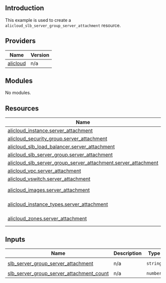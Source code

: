 <!-- BEGIN_TF_DOCS -->
## Introduction

This example is used to create a `alicloud_slb_server_group_server_attachment` resource.

## Providers

| Name | Version |
|------|---------|
| <a name="provider_alicloud"></a> [alicloud](#provider\_alicloud) | n/a |

## Modules

No modules.

## Resources

| Name | Type |
|------|------|
| [alicloud_instance.server_attachment](https://registry.terraform.io/providers/aliyun/alicloud/latest/docs/resources/instance) | resource |
| [alicloud_security_group.server_attachment](https://registry.terraform.io/providers/aliyun/alicloud/latest/docs/resources/security_group) | resource |
| [alicloud_slb_load_balancer.server_attachment](https://registry.terraform.io/providers/aliyun/alicloud/latest/docs/resources/slb_load_balancer) | resource |
| [alicloud_slb_server_group.server_attachment](https://registry.terraform.io/providers/aliyun/alicloud/latest/docs/resources/slb_server_group) | resource |
| [alicloud_slb_server_group_server_attachment.server_attachment](https://registry.terraform.io/providers/aliyun/alicloud/latest/docs/resources/slb_server_group_server_attachment) | resource |
| [alicloud_vpc.server_attachment](https://registry.terraform.io/providers/aliyun/alicloud/latest/docs/resources/vpc) | resource |
| [alicloud_vswitch.server_attachment](https://registry.terraform.io/providers/aliyun/alicloud/latest/docs/resources/vswitch) | resource |
| [alicloud_images.server_attachment](https://registry.terraform.io/providers/aliyun/alicloud/latest/docs/data-sources/images) | data source |
| [alicloud_instance_types.server_attachment](https://registry.terraform.io/providers/aliyun/alicloud/latest/docs/data-sources/instance_types) | data source |
| [alicloud_zones.server_attachment](https://registry.terraform.io/providers/aliyun/alicloud/latest/docs/data-sources/zones) | data source |

## Inputs

| Name | Description | Type | Default | Required |
|------|-------------|------|---------|:--------:|
| <a name="input_slb_server_group_server_attachment"></a> [slb\_server\_group\_server\_attachment](#input\_slb\_server\_group\_server\_attachment) | n/a | `string` | `"terraform-example"` | no |
| <a name="input_slb_server_group_server_attachment_count"></a> [slb\_server\_group\_server\_attachment\_count](#input\_slb\_server\_group\_server\_attachment\_count) | n/a | `number` | `5` | no |
<!-- END_TF_DOCS -->    